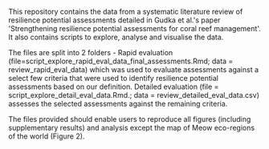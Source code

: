 This repository contains the data from a systematic literature review of resilience potential assessments detailed in Gudka et al.'s paper 'Strengthening resilience potential assessments for coral reef management'.  
It also contains scripts to explore, analyse and visualise the data. 

The files are split into 2 folders - Rapid evaluation (file=script_explore_rapid_eval_data_final_assessments.Rmd; data = review_rapid_eval_data) which was used to evaluate assessments against a select few criteria that were used to identify resilience potential assessments based on our definition.
Detailed evaluation (file = script_explore_detail_eval_data.Rmd.; data = review_detailed_eval_data.csv) assesses the selected assessments against the remaining criteria.  

The files provided should enable users to reproduce all figures (including supplementary results) and analysis except the map of Meow eco-regions of the world (Figure 2). 
